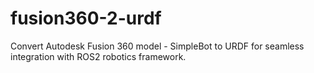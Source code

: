 # fusion360-2-urdf
Convert Autodesk Fusion 360 model - SimpleBot to URDF for seamless integration with ROS2 robotics framework.
